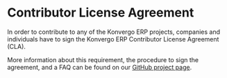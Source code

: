 # Contributor License Agreement

In order to contribute to any of the Konvergo ERP projects, companies and individuals
have to sign the Konvergo ERP Contributor License Agreement (CLA).

More information about this requirement, the procedure to sign the agreement,
and a FAQ can be found on our [GitHub project
page](https://github.com/odoo/odoo/blob/16.0/doc/cla/sign-cla.md).

